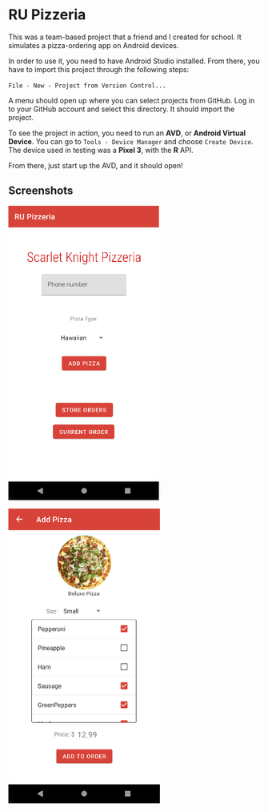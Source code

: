# RU Pizzeria

This was a team-based project that a friend and I created for school. It simulates a pizza-ordering app on Android devices.

In order to use it, you need to have Android Studio installed. From there, you have to import this project through the following steps:

`File - New - Project from Version Control...`

A menu should open up where you can select projects from GitHub. Log in to your GitHub account and select this directory. It should import the project.

To see the project in action, you need to run an **AVD**, or **Android Virtual Device**. You can go to `Tools - Device Manager` and choose `Create Device`. The device used in testing was a **Pixel 3**, with the **R** API.

From there, just start up the AVD, and it should open!

## Screenshots

![Home menu](example1.png "The home menu.")

![Pizza ordering screen](example2.png "The ordering screen.")

